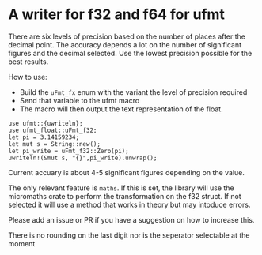 # A writer for f32 and f64 for ufmt

There are six levels of precision based on the number of places after the decimal point.
The accuracy depends a lot on the number of significant figures and the decimal selected.
Use the lowest precision possible for the best results.
 
How to use: 
* Build the ```uFmt_fx``` enum with the variant the level of precision required
* Send that variable to the ufmt macro
* The macro will then output the text representation of the float.
```
use ufmt::{uwriteln};    
use ufmt_float::uFmt_f32;
let pi = 3.14159234;
let mut s = String::new();
let pi_write = uFmt_f32::Zero(pi);
uwriteln!(&mut s, "{}",pi_write).unwrap();
```
Current accuary is about 4-5 significant figures depending on the value.
 
The only relevant feature is ```maths```. If this is set, the library will use the micromaths crate to perform the transformation on the f32 struct. If not selected it will use a method that works in theory but may intoduce errors.
 
Please add an issue or PR if you have a suggestion on how to increase this.
 
There is no rounding on the last digit nor is the seperator selectable at the moment
